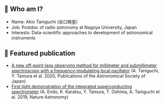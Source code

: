 ## :penguin: Who am I?

- Name: Akio Taniguchi (谷口暁星)
- Job: Postdoc of radio astronomy at Nagoya University, Japan
- Interests: Data-scientific approaches to development of astronomical instruments

## :mag_right: Featured publication

- [A new off-point-less observing method for millimeter and submillimeter spectroscopy with a frequency-modulating local oscillator](https://doi.org/10.1093/pasj/psz121) (A. Taniguchi, Y. Tamura et al. 2020, Publications of the Astronomical Society of Japan)
- [First light demonstration of the integrated superconducting spectrometer](https://doi.org/10.1038/s41550-019-0850-8) (A. Endo, K. Karatsu, Y. Tamura, T. Oshima, A. Taniguchi et al. 2019, Nature Astronomy)
